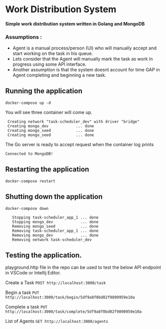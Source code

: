# Work Distribution System

#### Simple work distribution system written in Golang and MongoDB

### Assumptions :
* Agent is a manual process/person (UI) who will manually accept and start working on the task in his queue.
* Lets consider that the Agent will manually mark the task as work in progress using some API interface.
* Another assumption is that the system doesnt account for time GAP in Agent completing and beginning a new task.

## Running the application
`docker-compose up -d`

You will see three container will come up.

```λ docker-compose up -d
 Creating network "task-scheduler_dev" with driver "bridge"
 Creating mongo_dev            ... done
 Creating mongo_seed           ... done
 Creating mongo_seed           ... done
```

The Go server is ready to accept request when the container log prints

`Connected to MongoDB!`

## Restarting the application

`docker-compose restart`

## Shutting down the application

`docker-compose down`

```λ docker-compose down
   Stopping task-scheduler_app_1 ... done
   Stopping mongo_dev            ... done
   Removing mongo_seed           ... done
   Removing task-scheduler_app_1 ... done
   Removing mongo_dev            ... done
   Removing network task-scheduler_dev
```

## Testing the application.

playground.http file in the repo can be used to test the below API endpoint in VSCode or Intellij Editor.

Create a Task
`POST http://localhost:3000/task`

Begin a task
`PUT http://localhost:3000/task/begin/5df9a8f0bd02f9890959e10a`

Complete a task
`PUT http://localhost:3000/task/complete/5df9a8f0bd02f9890959e10a`

List of Agents
`GET http://localhost:3000/agents`



